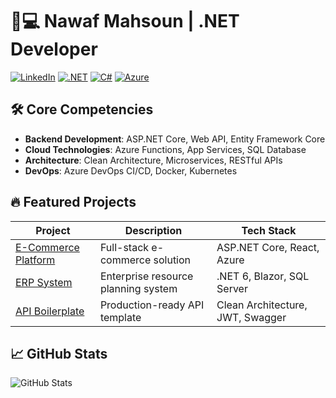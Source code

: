 # 👨💻 Nawaf Mahsoun | .NET Developer

[![LinkedIn](https://img.shields.io/badge/LinkedIn-0A66C2?style=for-the-badge&logo=linkedin&logoColor=white)](https://www.linkedin.com/in/nawafmahsoun)
[![.NET](https://img.shields.io/badge/.NET-512BD4?style=for-the-badge&logo=dotnet&logoColor=white)]()
[![C#](https://img.shields.io/badge/C%23-239120?style=for-the-badge&logo=c-sharp&logoColor=white)]()
[![Azure](https://img.shields.io/badge/Azure-0089D6?style=for-the-badge&logo=microsoft-azure&logoColor=white)]()

## 🛠️ Core Competencies
- **Backend Development**: ASP.NET Core, Web API, Entity Framework Core
- **Cloud Technologies**: Azure Functions, App Services, SQL Database
- **Architecture**: Clean Architecture, Microservices, RESTful APIs
- **DevOps**: Azure DevOps CI/CD, Docker, Kubernetes

## 🔥 Featured Projects
| Project | Description | Tech Stack |
|---------|-------------|------------|
| [E-Commerce Platform](https://github.com/...) | Full-stack e-commerce solution | ASP.NET Core, React, Azure |
| [ERP System](https://github.com/...) | Enterprise resource planning system | .NET 6, Blazor, SQL Server |
| [API Boilerplate](https://github.com/...) | Production-ready API template | Clean Architecture, JWT, Swagger |

## 📈 GitHub Stats
![GitHub Stats](https://github-readme-stats.vercel.app/api?username=nawafmahsoun&show_icons=true&theme=radical)

